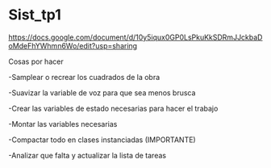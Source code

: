 # Sist_tp1

https://docs.google.com/document/d/10y5iqux0GP0LsPkuKkSDRmJJckbaDoMdeFhYWhmn6Wo/edit?usp=sharing

Cosas por hacer

-Samplear o recrear los cuadrados de la obra

-Suavizar la variable de voz para que sea menos brusca

-Crear las variables de estado necesarias para hacer el trabajo

-Montar las variables necesarias

-Compactar todo en clases instanciadas (IMPORTANTE)

-Analizar que falta y actualizar la lista de tareas
